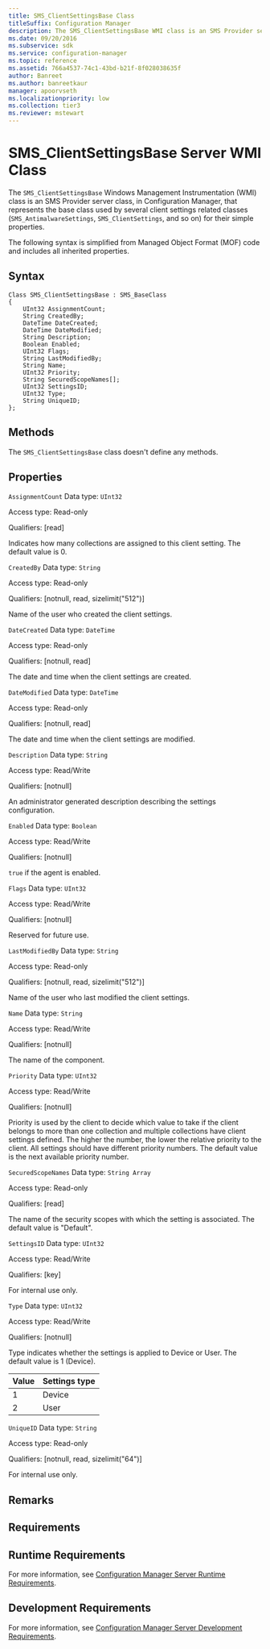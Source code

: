 ```yaml
---
title: SMS_ClientSettingsBase Class
titleSuffix: Configuration Manager
description: The SMS_ClientSettingsBase WMI class is an SMS Provider server class, in Configuration Manager, that represents the base class used by several client settings related classes.
ms.date: 09/20/2016
ms.subservice: sdk
ms.service: configuration-manager
ms.topic: reference
ms.assetid: 766a4537-74c1-43bd-b21f-8f028038635f
author: Banreet
ms.author: banreetkaur
manager: apoorvseth
ms.localizationpriority: low
ms.collection: tier3
ms.reviewer: mstewart
---
```

# SMS_ClientSettingsBase Server WMI Class
The `SMS_ClientSettingsBase` Windows Management Instrumentation (WMI) class is an SMS Provider server class, in Configuration Manager, that represents  the base class used by several client settings related classes (`SMS_AntimalwareSettings`, `SMS_ClientSettings`, and so on) for their simple properties.

 The following syntax is simplified from Managed Object Format (MOF) code and includes all inherited properties.

## Syntax

```
Class SMS_ClientSettingsBase : SMS_BaseClass
{
    UInt32 AssignmentCount;
    String CreatedBy;
    DateTime DateCreated;
    DateTime DateModified;
    String Description;
    Boolean Enabled;
    UInt32 Flags;
    String LastModifiedBy;
    String Name;
    UInt32 Priority;
    String SecuredScopeNames[];
    UInt32 SettingsID;
    UInt32 Type;
    String UniqueID;
};
```

## Methods
 The `SMS_ClientSettingsBase` class doesn't define any methods.

## Properties
 `AssignmentCount`
 Data type: `UInt32`

 Access type: Read-only

 Qualifiers: [read]

 Indicates how many collections are assigned to this client setting. The default value is 0.

 `CreatedBy`
 Data type: `String`

 Access type: Read-only

 Qualifiers: [notnull, read, sizelimit("512")]

 Name of the user who created the client settings.

 `DateCreated`
 Data type: `DateTime`

 Access type: Read-only

 Qualifiers: [notnull, read]

 The date and time when the client settings are created.

 `DateModified`
 Data type: `DateTime`

 Access type: Read-only

 Qualifiers: [notnull, read]

 The date and time when the client settings are modified.

 `Description`
 Data type: `String`

 Access type: Read/Write

 Qualifiers: [notnull]

 An administrator generated description describing the settings configuration.

 `Enabled`
 Data type: `Boolean`

 Access type: Read/Write

 Qualifiers: [notnull]

 `true` if the agent is enabled.

 `Flags`
 Data type: `UInt32`

 Access type: Read/Write

 Qualifiers: [notnull]

 Reserved for future use.

 `LastModifiedBy`
 Data type: `String`

 Access type: Read-only

 Qualifiers: [notnull, read, sizelimit("512")]

 Name of the user who last modified the client settings.

 `Name`
 Data type: `String`

 Access type: Read/Write

 Qualifiers: [notnull]

 The name of the component.

 `Priority`
 Data type: `UInt32`

 Access type: Read/Write

 Qualifiers: [notnull]

 Priority is used by the client to decide which value to take if the client belongs to more than one collection and multiple collections have client settings defined. The higher the number, the lower the relative priority to the client. All settings should have different priority numbers. The default value is the next available priority number.

 `SecuredScopeNames`
 Data type: `String Array`

 Access type: Read-only

 Qualifiers: [read]

 The name of the security scopes with which the setting is associated. The default value is "Default".

 `SettingsID`
 Data type: `UInt32`

 Access type: Read/Write

 Qualifiers: [key]

 For internal use only.

 `Type`
 Data type: `UInt32`

 Access type: Read/Write

 Qualifiers: [notnull]

 Type indicates whether the settings is applied to Device or User. The default value is 1 (Device).

|Value|Settings type|
|-|-|
|1|Device|
|2|User |

 `UniqueID`
 Data type: `String`

 Access type: Read-only

 Qualifiers: [notnull, read, sizelimit("64")]

 For internal use only.

## Remarks

## Requirements

## Runtime Requirements
 For more information, see [Configuration Manager Server Runtime Requirements](../../../../../develop/core/reqs/server-runtime-requirements.md).

## Development Requirements
 For more information, see [Configuration Manager Server Development Requirements](../../../../../develop/core/reqs/server-development-requirements.md).
